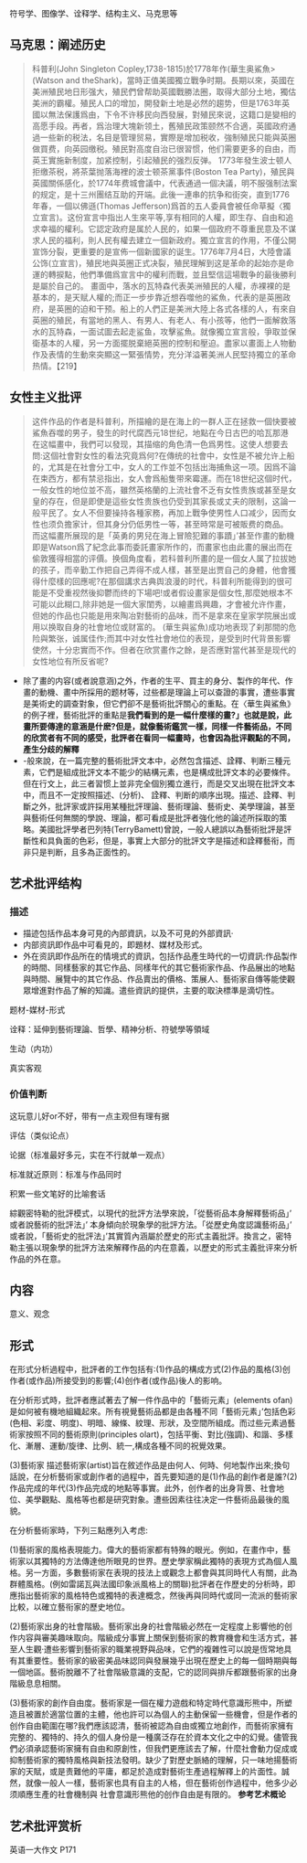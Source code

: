 符号学、图像学、诠释学、结构主义、马克思等
## 马克思：阐述历史
> 科普利(John Singleton Copley,1738-1815)於1778年作(華生奥鯊魚>(Watson and theShark)，當時正值美國獨立戰争时期。長期以來，英國在美洲殖民地日形强大，殖民們曾帮助英國戰勝法圈，取得大部分土地，獨估美洲的霸權。殖民人口的增加，開發新土地是必然的趨势，但是1763年英國以無法保護爲由，下令不许移民向西發展，對殖民來说，这籍口是變相的高愿手段。再者，爲治理大塊新领土，舊殖民政策颐然不合適，英國政府通過一些新的税法，名目是管理贸易，實際是增加税收，強制殖民只能與英圈做買费，向英园缴税。殖民對高度自治已很習惯，他们需要更多的自由，而英王實施新制度，加紧控制，引起殖民的强烈反弹。
> 1773年發生波士顿人拒缴茶税，將茶葉抛落海裡的波士顿茶黨事件(Boston Tea Party)，殖民與英國關係感化，於1774年费城會議中，代表通過一個决議，明不服强制法案的规定，是十三州團结互助的开端。此後一連串的抗争和街突，直到1776年春，一個以佛遜(Thomas Jefferson)爲首的五人委員會被任命草擬〈獨立宣言)。这份宣言中指出人生來平等,享有相同的人權，即生存、自由和追求幸福的權利。它認定政府是属於人民的，如果一個政府不尊重民意及不谋求人民的福利，則人民有權去建立一個新政府。獨立宣言的作用，不僅公開宣饰分裂，更重要的是宣佈一個新國家的诞生。1776年7月4日，大陸會議公饰(立宣言)，殖民地與英圈正式决裂，殖民理解到这是革命的起始亦是命運的轉捩點，他們準備爲宣言中的權利而戰，並且堅信這場戰争的最後勝利是屬於自己的。
> 畫面中，落水的瓦特森代表美洲殖民的人權，赤裸裸的是基本的，是天赋人權的;而正一步步靠近想吞噬他的鯊魚，代表的是英圈政府，是英圈的迫和干预。船上的人們正是美洲大陸上各式各樣的人，有來自英圈的殖民，有當地的黑人、有男人、有老人、有小孩等，他們一面解救落水的瓦特森，一面试圖去起走鲨鱼，攻擊鲨魚。就像獨立宣言般，爭取並保衛基本的人權，另一方面擺脱棄絕英圈的控制和壓迫。盡家以畫面上人物動作及表情的生動來突顯这一緊張情势，充分洋溢著美洲人民堅持獨立的革命热情。【219】

## 女性主义批评
> 这件作品的作者是科普利，所描繪的是在海上的一群人正在拯救一個快要被鯊魚吞噬的男子，發生的时代腐西元18世纪，地點在今日古巴的哈瓦那港
> 在这幅畫中，我們可以發现，其描缩的角色清一色爲男性。这使人想要去問:这個社會對女性的看法究竟爲何?在傳统的社會中，女性是不被允许上船的，尤其是在社會分工中，女人的工作並不包括出海捕魚这一项。因爲不論在束西方，都有禁忌指出，女人會爲船隻带來霉運。而在18世纪这個时代，一般女性的地位並不高，雖然英格蘭的上流社會不乏有女性贵族或甚至是女皇的存在，但是即使是這些女性贵族也仍受到其家長或丈夫的限制，这論一般平民了。女人不但要操持各種家務，再加上戰争使男性人口减少，因而女性也须负擔家计，但其身分仍低男性一等，甚至時常是可被販费的商品。
> 而这幅畫所展现的是「英勇的男兒在海上冒險犯難的事蹟」’甚至作畫的動機即是Watson爲了紀念此事而委託畫家所作的，而畫家也由此畫的展出而在偷敦獲得相當的评價。换個角度看，若科普利所畫的是一個女人属了拉拔她的孩子，而辛勤工作把自己弄得不成人樣，甚至是出贾自己的身體，他會獲得什麼樣的回應呢?在那個講求古典舆浪漫的时代，科普利所能得到的很可能是不受重视然後抑鬱而终的下場吧!或者假设畫家是個女性,那麼她根本不可能以此糊口,除非她是一個大家閨秀，以繪畫爲興趣，才會被允许作畫，但她的作品也只能是用來陶冶對藝術的品味，而不是拿來在皇家学院展出或用以换取自身的社會地位或财富的。
(華生與鲨魚)成功地表现了刹那間的危险與繁张，诚属佳作;而其中对女性社會地位的表现，是受到时代背景影響使然，十分忠實而不作。但者在欣赏畫作之餘，是否應對當代甚至是现代的女性地位有所反省呢?

- 除了畫的内容(或者說意涵)之外，作者的生平、買主的身分、製作的年代、作畫的動機、畫中所採用的题材等，过些都是理論上可以查證的事實，遭些事實是美術史的調查對象，但它們卻不是藝術批評關心的重點。在〈華生與鯊魚》的例子裡，藝術批評的重點是**我們看到的是一幅什麼樣的畫?」也就是說，此畫所要傳達的意涵是什麽?但是，就像藝術鑑赏一樣，同樣一件藝術品，不同的欣赏者有不同的感受，批評者在看同一幅畫時，也會因為批评觀點的不同，產生分歧的解釋**
- -般來說，在一篇完整的藝術批評文本中，必然包含描述、詮釋、判断三種元素，它們是組成批評文本不能少的結構元素，也是構成批評文本的必要條件。但在行文上，此三者習惯上並非完全個別獨立進行，而是交叉出現在批評文本中，而且不一定按照描述、(分析)、 詮釋、判断的順序出現。描述、詮釋、判斷之外，批評家或許採用某種批評理論、藝術理論、藝術史、美學理論，甚至與藝術任何無關的學說、理論，都可看成是批評者強化他的論述所採取的策略。美國批評學者巴列特(TerryBamett)曾說，一般人總誤以為藝術批評是評斷性和具負面的色彩，但是，事實上大部分的批評文字是描述和詮釋藝衔，而非只是判断，且多為正面性的。

## 艺术批评结构
### 描述
- 描迹包括作品本身可見的內部資訊，以及不可見的外部資訊·
- 内部资訊即作品中可看見的，即題材、媒材及形式。
- 外在资訊即作品所在的情境式的資訊，包括作品產生時代的一切資訊:作品製作的時間、同樣藝家的其它作品、同樣年代的其它藝術家作品、作品展出的地點與時間、展覽中的其它作品、作品賣出的價格、策展人、藝術家自傳等能使觀眾增進對作品了解的知識。遣些資訊的提供，主要的取決標準是滴切性。

题材-媒材-形式

诠释：延伸到藝術理論、哲學、精神分析、符號學等領域

生动（内功）

真实客观

### 价值判断

这玩意儿好or不好，带有一点主观但有理有据

评估（类似论点）

论据（标准最好多元，实在不行就单一观点）

标准就近原则：标准与作品同时

积累一些文笔好的比喻套话

綜觀密特勒的批評模式，以現代的批評方法學來說，「從藝術品本身解釋藝術品」’ 或者說藝術的批評法」’ 本身傾向於現象學的批評方法。「從歷史角度認識藝術品」’ 或者說，「藝術史的批評法」’其實質內涵屬於歷史的形式主義批評。換言之，密特勒主張以現象學的批評方法來解釋作品的内在意義，以歷史的形式主義批评來分析作品的外在意。

## 内容
意义、观念

## 形式
在形式分析過程中，批評者的工作包括有:(1)作品的構成方式(2)作品的風格(3)创作者(或作品)所接受到的影響;(4)创作者(或作品)後人的影响。

在分析形式時，批評者應試著去了解一件作品中的「藝術元素」(elements ofan)是如何被有機地組織起來。所有視覺藝術品都是由各種不同「藝術元素」’包括色彩(色相、彩度、明度)、明暗、線條、紋理、形狀，及空間所組成。而过些元素過藝術家按照不同的藝術原則(principles olart)，包括平衡、對比(強調)、和諧、多樣化、漸層、運動/旋律、比例、統一,構成各種不同的祝覺效果。

(3)藝術家
描述藝術家(artist)旨在敘述作品是由何人、何時、何地製作出來;換句話說，在分析藝術家或創作者的過程中，首先要知道的是(1)作品的創作者是誰?(2)作品完成的年代(3)作品完成的地點等事實。此外，创作者的出身背景、社會地位、美學觀點、風格等也都是研究對象。遭些因素往往决定一件藝術品最後的風貌。

在分析藝術家時，下列三點應列入考虑:

(1)藝術家的風格表現能力。偉大的藝術家都有特殊的眼光。例如，在畫作中，藝術家以其獨特的方法傳達他所眼見的世界。歷史學家稱此獨特的表現方式為個人風格。另一方面，多數藝術家在表現的技法上或觀念上都會與其同時代人有關，此為群體風格。(例如雷諾瓦與法國印象派風格上的關聯)批評者在作歷史的分析時，即應指出藝術家的風格特色或獨特的表達概念，然後再與同時代或同一流派的藝術家比較，以確立藝衔家的歷史地位。

(2)藝術家出身的社會階級。藝術家出身的社會階級必然在一定程度上影響他的创作内容與審美趣味取向。階級成分事實上關保到藝術家的教育機會和生活方式，甚至人生觀·遭些影響到藝術家的職業視野與品味，它們的複雜性可以說是恆常地具有其重要性。藝術家的級密美品味認同與發展幾乎出現在歷史上的每一個時期與每一個地區。藝術脫離不了社會階級意識的支配，它的認同與排斥都跟藝術家的出身階級息息相關。

(3)藝術家的創作自由度。藝術家是一個在權力遊戲和特定時代意識形熊中，所塑造且被置於適當位置的主體，他也許可以為個人的主動保留一些機會，但是作者的创作自由範圍在哪?我們應該認清，藝術被認為自由或獨立地創作，而藝術家擁有完整的、獨特的、持久的個人身份是一種廣泛存在於資本文化之中的幻覺。儘管我們必須承認藝術家擁有自由和原創性，但我們更應該去了解，什麼社會動力促成或抑制藝術家的獨特風格與新技法發明。缺少了對歷史脈絡的理解，只一味地揚藝術家的天賦，或是责難他的平庸，都足於造成對藝術生產過程解釋上的片面性。誠然，就像一般人一樣，藝術家也具有自主的人格，但在藝術创作過程中，他多少必须順應生產的社會機制與
社會意識形熊他的创作自由是有限的。
**参考艺术概论**

## 艺术批评赏析
英语一大作文
P171
